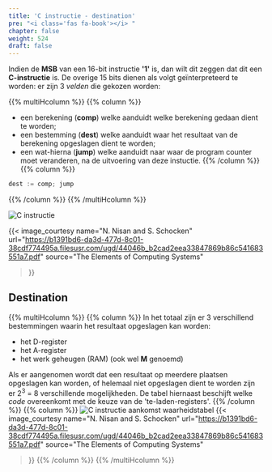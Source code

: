 ```yaml
---
title: 'C instructie - destination'
pre: "<i class='fas fa-book'></i> "
chapter: false
weight: 524
draft: false
---
```


Indien de **MSB** van een 16-bit instructie **'1'** is, dan wilt dit zeggen dat dit een **C-instructie** is. De overige 15 bits dienen als volgt geïnterpreteerd te worden: er zijn 3 *velden* die gekozen worden: 

{{% multiHcolumn %}}
{{% column %}}
* een berekening (**comp**) welke aanduidt welke berekening gedaan dient te worden;
* een bestemming (**dest**) welke aanduidt waar het resultaat van de berekening opgeslagen dient te worden;
* een wat-hierna (**jump**) welke aanduidt naar waar de program counter moet veranderen, na de uitvoering van deze instuctie.
{{% /column %}}
{{% column %}}
```C
dest := comp; jump
```
{{% /column %}}
{{% /multiHcolumn %}}

![C instructie](/images/C_instruction.png)

{{< image_courtesy 
  name="N. Nisan and S. Schocken"
  url="https://b1391bd6-da3d-477d-8c01-38cdf774495a.filesusr.com/ugd/44046b_b2cad2eea33847869b86c541683551a7.pdf"
  source="The Elements of Computing Systems"
  >}}

## Destination

{{% multiHcolumn %}}
{{% column %}}
In het totaal zijn er 3 verschillend bestemmingen waarin het resultaat opgeslagen kan worden:

* het D-register
* het A-register
* het werk geheugen (RAM) (ook wel **M** genoemd)

Als er aangenomen wordt dat een resultaat op meerdere plaatsen opgeslagen kan worden, of helemaal niet opgeslagen dient te worden zijn er 2<sup>3</sup> = 8 verschillende mogelijkheden. De tabel hiernaast beschijft welke *code* overeenkomt met de keuze van de 'te-laden-registers'. 
{{% /column %}}
{{% column %}}
![C instructie aankomst waarheidstabel ](/images/C_instruction_dest.png)
{{< image_courtesy 
  name="N. Nisan and S. Schocken"
  url="https://b1391bd6-da3d-477d-8c01-38cdf774495a.filesusr.com/ugd/44046b_b2cad2eea33847869b86c541683551a7.pdf"
  source="The Elements of Computing Systems"
  >}}
{{% /column %}}
{{% /multiHcolumn %}}
